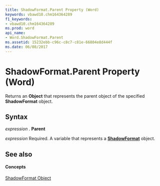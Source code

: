 ```yaml
---
title: ShadowFormat.Parent Property (Word)
keywords: vbawd10.chm164364289
f1_keywords:
- vbawd10.chm164364289
ms.prod: word
api_name:
- Word.ShadowFormat.Parent
ms.assetid: 15232ebb-c96c-c8c7-c81e-66804e8d444f
ms.date: 06/08/2017
---
```



# ShadowFormat.Parent Property (Word)

Returns an  **Object** that represents the parent object of the specified **ShadowFormat** object.


## Syntax

 _expression_ . **Parent**

 _expression_ Required. A variable that represents a **[ShadowFormat](shadowformat-object-word.md)** object.


## See also


#### Concepts


[ShadowFormat Object](shadowformat-object-word.md)

